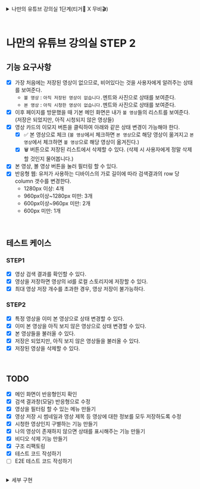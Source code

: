 <details>
<summary>나만의 유튜브 강의실 1단계(티거🐯 X 무비🎬)</summary>

# 나만의 유튜브 강의실 (티거🐯 X 무비🎬)

## 기능 목록

- [x] 유튜브 검색 API를 사용한다.
  - [x] 예외: API 요청에 대한 처리를 실패했을 경우 사용자에게 alert을 이용해 메시지를 보여준다.
- [x] 유튜브 영상을 검색할 수 있다.
  - [x] 엔터키를 눌러 검색할 수 있다.
  - [x] 검색 버튼을 클릭해 검색할 수 있다.
  - [x] 예외: 공백 입력 시 검색 버튼을 비활성화한다.
- [x] 데이터를 불러오는 동안 현재 데이터를 불러오는 중임을 skeleton UI로 보여준다.
- [x] 검색 결과가 없는 경우 `결과 없음` 이미지를 보여준다.
- [x] 최초 검색 결과는 10개까지만 보여준다.
- [x] 스크롤을 내려 추가 검색 결과를 불러올 수 있다.
  - [x] 검색 결과 화면에서 유저가 브라우저 스크롤 바를 끝까지 이동시켰을 경우, 그 다음 10개 아이템을 추가로 불러온다.
- [x] 내가 검색한 영상들의 json 데이터를 저장할 수 있다.
  - [x] 영상 id를 Web Storage에 저장한다.
- [x] 이미 저장된 영상이라면 저장 버튼이 보이지 않도록 한다.
- [x] 저장 가능한 최대 동영상의 개수는 100개이다.

## 테스트 케이스

- [x] 영상 검색 결과를 확인할 수 있다.
- [x] 영상을 저장하면 영상의 id를 로컬 스토리지에 저장할 수 있다.
- [x] 최대 영상 저장 개수를 초과한 경우, 영상 저장이 불가능하다.

## 개발 환경

- [x] eslint
- [x] prettier
- [x] webpack
- [x] commitlint

</details>

<br />

# 나만의 유튜브 강의실 STEP 2

## 기능 요구사항

- [x] 가장 처음에는 저장된 영상이 없으므로, 비어있다는 것을 사용자에게 알려주는 상태를 보여준다.
  - `볼 영상` : `아직 저장된 영상이 없습니다.`멘트와 사진으로 상태를 보여준다.
  - `본 영상` : `아직 시청한 영상이 없습니다.`멘트와 사진으로 상태를 보여준다.
- [x] 이후 페이지를 방문했을 때 기본 메인 화면은 내가 `볼 영상`들의 리스트를 보여준다. (저장은 되었지만, 아직 시청되지 않은 영상들)
- [x] 영상 카드의 이모지 버튼을 클릭하여 아래와 같은 상태 변경이 가능해야 한다.
  - [x] ✅ 본 영상으로 체크 (`볼 영상`에서 체크하면 `본 영상`으로 해당 영상이 옮겨지고 `본 영상`에서 체크하면 `볼 영상`으로 해당 영상이 옮겨진다.)
  - [x] 🗑️ 버튼으로 저장된 리스트에서 삭제할 수 있다. (삭제 시 사용자에게 정말 삭제할 것인지 물어봅니다.)
- [x] 본 영상, 볼 영상 버튼을 눌러 필터링 할 수 있다.
- [x] 반응형 웹: 유저가 사용하는 디바이스의 가로 길이에 따라 검색결과의 row 당 column 갯수를 변경한다.
  - 1280px 이상: 4개
  - 960px이상~1280px 미만: 3개
  - 600px이상~960px 미만: 2개
  - 600px 미만: 1개

<br />

## 테스트 케이스

### STEP1

- [x] 영상 검색 결과를 확인할 수 있다.
- [x] 영상을 저장하면 영상의 id를 로컬 스토리지에 저장할 수 있다.
- [x] 최대 영상 저장 개수를 초과한 경우, 영상 저장이 불가능하다.

### STEP2

- [x] 특정 영상을 이미 본 영상으로 상태 변경할 수 있다.
- [x] 이미 본 영상을 아직 보지 않은 영상으로 상태 변경할 수 있다.
- [x] 본 영상들을 불러올 수 있다.
- [x] 저장은 되었지만, 아직 보지 않은 영상들을 불러올 수 있다.
- [x] 저장된 영상을 삭제할 수 있다.

<br />

## TODO

- [x] 메인 화면이 반응형인지 확인
- [x] 검색 결과창(모달) 반응형으로 수정
- [x] 영상을 필터링 할 수 있는 메뉴 만들기
- [x] 영상 저장 시 썸네일과 영상 제목 등 영상에 대한 정보를 모두 저장하도록 수정
- [x] 시청한 영상인지 구별하는 기능 만들기
- [x] 나의 영상이 존재하지 않으면 상태를 표시해주는 기능 만들기
- [x] 비디오 삭제 기능 만들기
- [x] 구조 리팩토링
- [x] 테스트 코드 작성하기
- [ ] E2E 테스트 코드 작성하기

<br />

<details>
<summary>세부 구현</summary>

### 필터링 버튼 조작

- `display: none`으로 화면을 조정한다.
  - 볼 영상 : ✅, 🗑️ 버튼을 눌렀을 때 볼 영상 리스트에서 삭제한다.
  - 본 영상 : ✅, 🗑️ 버튼을 눌렀을 때 본 영상 리스트에서 삭제한다.

### 구조

- MyResult에서 볼 영상을 보여줄건지, 본 영상을 보여줄건지 결정한다.
- MyResult에서 보여줄 영상이 없으면 그에 대한 상태를 띄워준다.

### 검색 결과 없음 키워드

```
!@#!@$!#%@$^#%&$^*%!@#!$!#%&(^*#%$!@#!@$#$!#@!#)_)&_%^_)&%_^)&_@!@#!#$@#$%$@#^%&$%^&#$@$^#%&$%^$^%*$^&^@#$@#$@#%@#$^#%&^**#^#$%@#$@#$^@#$!$@#%@#$%#$^#$%^$%@#$!@#!@#%)^_&)%_^$%#$%#$^#%^#%^#^&_%^_)&_#$)%_)#_$)%#_$%!@#!@$#$!#@!#)_)&_%^_)&%_^)&_%)^_&)%_^&_%^_)&_#$)%_)#_$)%#_$%
```

### 구조 리팩토링

- store
  - 비디오에 변경사항이 있으면 구독자들(elements)에게 알린다.
  - 비디오에 대한 정보를 저장하고 관리한다.
- domain
  - element에게 발생한 이벤트를 구독한다.
  - 이벤트 발생을 처리하고 store에게 dispatch 요청을 보낸다.
- element
  - 이벤트 발생을 domain에게 알린다.
  - store에서 notify를 주면 UI를 렌더링한다.

</details>
